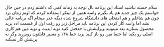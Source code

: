 سلام خسته نباشید استاد این برنامه بال توجه به زمانه کمی که داشتم زدم در حین حال خواستم یک چیز جدید هم یاد بگیرم واسه همین از تینکر استفاده کردم که اونم زمان برد 
چون هم شاغلم و هم امتحان های دانشگاه شروع شده دیگه عذر میخام اگه برنامه عالی نشد اما واسه کار کردن این برنامه باید مراحل زیر رو رفت
اول از قسمت ادد برید محصول بسازید 
بعد میتونید ویرایشش یا حذفش کنید تویه اپدیت 
و تویه مین هم کاری اصلی رو بکید اما حتما مین رو باز کنید برید خط ۱۴۸ و مسیر فایلتون روبزرید وگر نه پرینتش کار نمیکنه 
